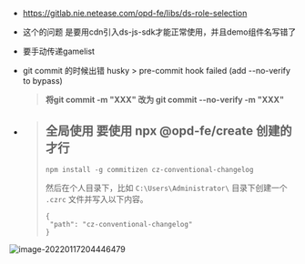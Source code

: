 + https://gitlab.nie.netease.com/opd-fe/libs/ds-role-selection
+ 这个的问题 是要用cdn引入ds-js-sdk才能正常使用，并且demo组件名写错了
+ 要手动传递gamelist

+ git commit 的时候出错 husky > pre-commit hook failed (add --no-verify to bypass)

  > **将git commit -m "XXX" 改为 git commit --no-verify -m "XXX"**

+ >## 全局使用   要使用 npx @opd-fe/create 创建的才行
  >```
  >npm install -g commitizen cz-conventional-changelog
  >```
  >
  >然后在个人目录下，比如 `C:\Users\Administrator\` 目录下创建一个 `.czrc` 文件并写入以下内容。
  >```
  >{
  >  "path": "cz-conventional-changelog"
  >}
  >```

![image-20220117204446479](C:\Users\GZS20818\AppData\Roaming\Typora\typora-user-images\image-20220117204446479.png)

